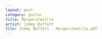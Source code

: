 ```yaml
---
layout: post
category: guitar
title: Margaritaville
artist: Jimmy Buffett
file: Jimmy Buffett - Margaritaville.pdf
---
```

